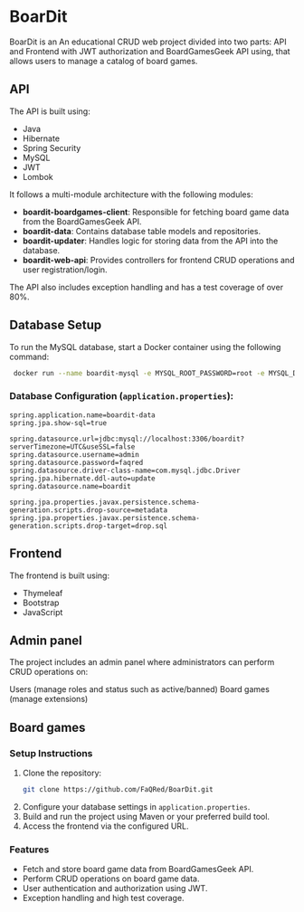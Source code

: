 # BoarDit

BoarDit is an An educational CRUD web project divided into two parts: API and Frontend with JWT authorization and BoardGamesGeek API using, that allows users to manage a catalog of board games.

## API
The API is built using:
- Java
- Hibernate
- Spring Security
- MySQL
- JWT
- Lombok

It follows a multi-module architecture with the following modules:

- **boardit-boardgames-client**: Responsible for fetching board game data from the BoardGamesGeek API.
- **boardit-data**: Contains database table models and repositories.
- **boardit-updater**: Handles logic for storing data from the API into the database.
- **boardit-web-api**: Provides controllers for frontend CRUD operations and user registration/login.

The API also includes exception handling and has a test coverage of over 80%.

## Database Setup
To run the MySQL database, start a Docker container using the following command:
```sh
 docker run --name boardit-mysql -e MYSQL_ROOT_PASSWORD=root -e MYSQL_DATABASE=boardit -e MYSQL_USER=admin -e MYSQL_PASSWORD=faqred -p 3306:3306 -d mysql:latest
```

### Database Configuration (`application.properties`):
```properties
spring.application.name=boardit-data
spring.jpa.show-sql=true

spring.datasource.url=jdbc:mysql://localhost:3306/boardit?serverTimezone=UTC&useSSL=false
spring.datasource.username=admin
spring.datasource.password=faqred
spring.datasource.driver-class-name=com.mysql.jdbc.Driver
spring.jpa.hibernate.ddl-auto=update
spring.datasource.name=boardit

spring.jpa.properties.javax.persistence.schema-generation.scripts.drop-source=metadata
spring.jpa.properties.javax.persistence.schema-generation.scripts.drop-target=drop.sql
```

## Frontend
The frontend is built using:
- Thymeleaf
- Bootstrap
- JavaScript

## Admin panel

The project includes an admin panel where administrators can perform CRUD operations on:

Users (manage roles and status such as active/banned)
Board games (manage extensions)

Board games
---
### Setup Instructions
1. Clone the repository:
   ```sh
   git clone https://github.com/FaQRed/BoarDit.git
   ```
2. Configure your database settings in `application.properties`.
3. Build and run the project using Maven or your preferred build tool.
4. Access the frontend via the configured URL.

### Features
- Fetch and store board game data from BoardGamesGeek API.
- Perform CRUD operations on board game data.
- User authentication and authorization using JWT.
- Exception handling and high test coverage.

